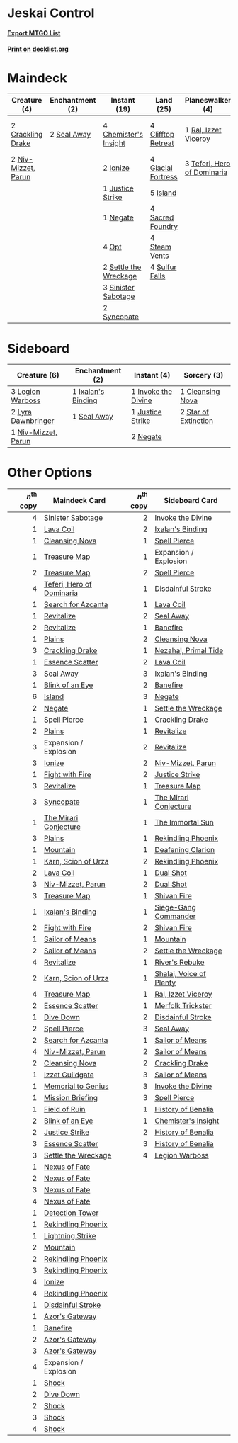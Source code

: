 # Jeskai Control

#### [Export MTGO List](../collection/Jeskai%20Control/Jeskai%20Control.txt)
#### [Print on decklist.org](http://decklist.org/?deckmain=4%09Chemister's%20Insight%0A4%09Clifftop%20Retreat%0A2%09Crackling%20Drake%0A4%09Deafening%20Clarion%0A2%09Expansion%20/%20Explosion%0A4%09Glacial%20Fortress%0A2%09Ionize%0A5%09Island%0A1%09Justice%20Strike%0A1%09Negate%0A2%09Niv-Mizzet,%20Parun%0A4%09Opt%0A1%09Ral,%20Izzet%20Viceroy%0A4%09Sacred%20Foundry%0A2%09Seal%20Away%0A2%09Settle%20the%20Wreckage%0A3%09Sinister%20Sabotage%0A4%09Steam%20Vents%0A4%09Sulfur%20Falls%0A2%09Syncopate%0A3%09Teferi,%20Hero%20of%20Dominaria&deckside=1%09Cleansing%20Nova%0A1%09Invoke%20the%20Divine%0A1%09Ixalan's%20Binding%0A1%09Justice%20Strike%0A3%09Legion%20Warboss%0A2%09Lyra%20Dawnbringer%0A2%09Negate%0A1%09Niv-Mizzet,%20Parun%0A1%09Seal%20Away%0A2%09Star%20of%20Extinction)
# Maindeck

|                                         Creature (4)                                         |                                   Enchantment (2)                                    |                                          Instant (19)                                          |                                          Land (25)                                          |                                           Planeswalker (4)                                           |                                         Sorcery (4)                                          |      Unknown (2)      |
|----------------------------------------------------------------------------------------------|--------------------------------------------------------------------------------------|------------------------------------------------------------------------------------------------|---------------------------------------------------------------------------------------------|------------------------------------------------------------------------------------------------------|----------------------------------------------------------------------------------------------|-----------------------|
|2 [Crackling Drake](http://gatherer.wizards.com/Pages/Card/Details.aspx?multiverseid=452913)  |2 [Seal Away](http://gatherer.wizards.com/Pages/Card/Details.aspx?multiverseid=442919)|4 [Chemister's Insight](http://gatherer.wizards.com/Pages/Card/Details.aspx?multiverseid=452782)|4 [Clifftop Retreat](http://gatherer.wizards.com/Pages/Card/Details.aspx?multiverseid=241980)|1 [Ral, Izzet Viceroy](http://gatherer.wizards.com/Pages/Card/Details.aspx?multiverseid=452945)       |4 [Deafening Clarion](http://gatherer.wizards.com/Pages/Card/Details.aspx?multiverseid=452915)|2 Expansion / Explosion|
|2 [Niv-Mizzet, Parun](http://gatherer.wizards.com/Pages/Card/Details.aspx?multiverseid=452942)|                                                                                      |2 [Ionize](http://gatherer.wizards.com/Pages/Card/Details.aspx?multiverseid=452929)             |4 [Glacial Fortress](http://gatherer.wizards.com/Pages/Card/Details.aspx?multiverseid=435416)|3 [Teferi, Hero of Dominaria](http://gatherer.wizards.com/Pages/Card/Details.aspx?multiverseid=443095)|                                                                                              |                       |
|                                                                                              |                                                                                      |1 [Justice Strike](http://gatherer.wizards.com/Pages/Card/Details.aspx?multiverseid=452932)     |5 [Island](http://gatherer.wizards.com/Pages/Card/Details.aspx?multiverseid=439602)          |                                                                                                      |                                                                                              |                       |
|                                                                                              |                                                                                      |1 [Negate](http://gatherer.wizards.com/Pages/Card/Details.aspx?multiverseid=447135)             |4 [Sacred Foundry](http://gatherer.wizards.com/Pages/Card/Details.aspx?multiverseid=405106)  |                                                                                                      |                                                                                              |                       |
|                                                                                              |                                                                                      |4 [Opt](http://gatherer.wizards.com/Pages/Card/Details.aspx?multiverseid=435217)                |4 [Steam Vents](http://gatherer.wizards.com/Pages/Card/Details.aspx?multiverseid=405109)     |                                                                                                      |                                                                                              |                       |
|                                                                                              |                                                                                      |2 [Settle the Wreckage](http://gatherer.wizards.com/Pages/Card/Details.aspx?multiverseid=435186)|4 [Sulfur Falls](http://gatherer.wizards.com/Pages/Card/Details.aspx?multiverseid=241987)    |                                                                                                      |                                                                                              |                       |
|                                                                                              |                                                                                      |3 [Sinister Sabotage](http://gatherer.wizards.com/Pages/Card/Details.aspx?multiverseid=452804)  |                                                                                             |                                                                                                      |                                                                                              |                       |
|                                                                                              |                                                                                      |2 [Syncopate](http://gatherer.wizards.com/Pages/Card/Details.aspx?multiverseid=270369)          |                                                                                             |                                                                                                      |                                                                                              |                       |


# Sideboard

|                                         Creature (6)                                         |                                       Enchantment (2)                                       |                                         Instant (4)                                          |                                          Sorcery (3)                                          |
|----------------------------------------------------------------------------------------------|---------------------------------------------------------------------------------------------|----------------------------------------------------------------------------------------------|-----------------------------------------------------------------------------------------------|
|3 [Legion Warboss](http://gatherer.wizards.com/Pages/Card/Details.aspx?multiverseid=452859)   |1 [Ixalan's Binding](http://gatherer.wizards.com/Pages/Card/Details.aspx?multiverseid=435168)|1 [Invoke the Divine](http://gatherer.wizards.com/Pages/Card/Details.aspx?multiverseid=447152)|1 [Cleansing Nova](http://gatherer.wizards.com/Pages/Card/Details.aspx?multiverseid=447145)    |
|2 [Lyra Dawnbringer](http://gatherer.wizards.com/Pages/Card/Details.aspx?multiverseid=442914) |1 [Seal Away](http://gatherer.wizards.com/Pages/Card/Details.aspx?multiverseid=442919)       |1 [Justice Strike](http://gatherer.wizards.com/Pages/Card/Details.aspx?multiverseid=452932)   |2 [Star of Extinction](http://gatherer.wizards.com/Pages/Card/Details.aspx?multiverseid=435315)|
|1 [Niv-Mizzet, Parun](http://gatherer.wizards.com/Pages/Card/Details.aspx?multiverseid=452942)|                                                                                             |2 [Negate](http://gatherer.wizards.com/Pages/Card/Details.aspx?multiverseid=447135)           |                                                                                               |


# Other Options

|*n*<sup>th</sup> copy|                                           Maindeck Card                                            |*n*<sup>th</sup> copy|                                          Sideboard Card                                          |
|--------------------:|----------------------------------------------------------------------------------------------------|--------------------:|--------------------------------------------------------------------------------------------------|
|                    4|[Sinister Sabotage](http://gatherer.wizards.com/Pages/Card/Details.aspx?multiverseid=452804)        |                    2|[Invoke the Divine](http://gatherer.wizards.com/Pages/Card/Details.aspx?multiverseid=447152)      |
|                    1|[Lava Coil](http://gatherer.wizards.com/Pages/Card/Details.aspx?multiverseid=452858)                |                    2|[Ixalan's Binding](http://gatherer.wizards.com/Pages/Card/Details.aspx?multiverseid=435168)       |
|                    1|[Cleansing Nova](http://gatherer.wizards.com/Pages/Card/Details.aspx?multiverseid=447145)           |                    1|[Spell Pierce](http://gatherer.wizards.com/Pages/Card/Details.aspx?multiverseid=425876)           |
|                    1|[Treasure Map](http://gatherer.wizards.com/Pages/Card/Details.aspx?multiverseid=435410)             |                    1|Expansion / Explosion                                                                             |
|                    2|[Treasure Map](http://gatherer.wizards.com/Pages/Card/Details.aspx?multiverseid=435410)             |                    2|[Spell Pierce](http://gatherer.wizards.com/Pages/Card/Details.aspx?multiverseid=425876)           |
|                    4|[Teferi, Hero of Dominaria](http://gatherer.wizards.com/Pages/Card/Details.aspx?multiverseid=443095)|                    1|[Disdainful Stroke](http://gatherer.wizards.com/Pages/Card/Details.aspx?multiverseid=446776)      |
|                    1|[Search for Azcanta](http://gatherer.wizards.com/Pages/Card/Details.aspx?multiverseid=435226)       |                    1|[Lava Coil](http://gatherer.wizards.com/Pages/Card/Details.aspx?multiverseid=452858)              |
|                    1|[Revitalize](http://gatherer.wizards.com/Pages/Card/Details.aspx?multiverseid=447171)               |                    2|[Seal Away](http://gatherer.wizards.com/Pages/Card/Details.aspx?multiverseid=442919)              |
|                    2|[Revitalize](http://gatherer.wizards.com/Pages/Card/Details.aspx?multiverseid=447171)               |                    1|[Banefire](http://gatherer.wizards.com/Pages/Card/Details.aspx?multiverseid=397676)               |
|                    1|[Plains](http://gatherer.wizards.com/Pages/Card/Details.aspx?multiverseid=439601)                   |                    2|[Cleansing Nova](http://gatherer.wizards.com/Pages/Card/Details.aspx?multiverseid=447145)         |
|                    3|[Crackling Drake](http://gatherer.wizards.com/Pages/Card/Details.aspx?multiverseid=452913)          |                    1|[Nezahal, Primal Tide](http://gatherer.wizards.com/Pages/Card/Details.aspx?multiverseid=439702)   |
|                    1|[Essence Scatter](http://gatherer.wizards.com/Pages/Card/Details.aspx?multiverseid=438446)          |                    2|[Lava Coil](http://gatherer.wizards.com/Pages/Card/Details.aspx?multiverseid=452858)              |
|                    3|[Seal Away](http://gatherer.wizards.com/Pages/Card/Details.aspx?multiverseid=442919)                |                    3|[Ixalan's Binding](http://gatherer.wizards.com/Pages/Card/Details.aspx?multiverseid=435168)       |
|                    1|[Blink of an Eye](http://gatherer.wizards.com/Pages/Card/Details.aspx?multiverseid=442934)          |                    2|[Banefire](http://gatherer.wizards.com/Pages/Card/Details.aspx?multiverseid=397676)               |
|                    6|[Island](http://gatherer.wizards.com/Pages/Card/Details.aspx?multiverseid=439602)                   |                    3|[Negate](http://gatherer.wizards.com/Pages/Card/Details.aspx?multiverseid=447135)                 |
|                    2|[Negate](http://gatherer.wizards.com/Pages/Card/Details.aspx?multiverseid=447135)                   |                    1|[Settle the Wreckage](http://gatherer.wizards.com/Pages/Card/Details.aspx?multiverseid=435186)    |
|                    1|[Spell Pierce](http://gatherer.wizards.com/Pages/Card/Details.aspx?multiverseid=425876)             |                    1|[Crackling Drake](http://gatherer.wizards.com/Pages/Card/Details.aspx?multiverseid=452913)        |
|                    2|[Plains](http://gatherer.wizards.com/Pages/Card/Details.aspx?multiverseid=439601)                   |                    1|[Revitalize](http://gatherer.wizards.com/Pages/Card/Details.aspx?multiverseid=447171)             |
|                    3|Expansion / Explosion                                                                               |                    2|[Revitalize](http://gatherer.wizards.com/Pages/Card/Details.aspx?multiverseid=447171)             |
|                    3|[Ionize](http://gatherer.wizards.com/Pages/Card/Details.aspx?multiverseid=452929)                   |                    2|[Niv-Mizzet, Parun](http://gatherer.wizards.com/Pages/Card/Details.aspx?multiverseid=452942)      |
|                    1|[Fight with Fire](http://gatherer.wizards.com/Pages/Card/Details.aspx?multiverseid=443007)          |                    2|[Justice Strike](http://gatherer.wizards.com/Pages/Card/Details.aspx?multiverseid=452932)         |
|                    3|[Revitalize](http://gatherer.wizards.com/Pages/Card/Details.aspx?multiverseid=447171)               |                    1|[Treasure Map](http://gatherer.wizards.com/Pages/Card/Details.aspx?multiverseid=435410)           |
|                    3|[Syncopate](http://gatherer.wizards.com/Pages/Card/Details.aspx?multiverseid=270369)                |                    1|[The Mirari Conjecture](http://gatherer.wizards.com/Pages/Card/Details.aspx?multiverseid=442945)  |
|                    1|[The Mirari Conjecture](http://gatherer.wizards.com/Pages/Card/Details.aspx?multiverseid=442945)    |                    1|[The Immortal Sun](http://gatherer.wizards.com/Pages/Card/Details.aspx?multiverseid=439844)       |
|                    3|[Plains](http://gatherer.wizards.com/Pages/Card/Details.aspx?multiverseid=439601)                   |                    1|[Rekindling Phoenix](http://gatherer.wizards.com/Pages/Card/Details.aspx?multiverseid=439768)     |
|                    1|[Mountain](http://gatherer.wizards.com/Pages/Card/Details.aspx?multiverseid=439604)                 |                    1|[Deafening Clarion](http://gatherer.wizards.com/Pages/Card/Details.aspx?multiverseid=452915)      |
|                    1|[Karn, Scion of Urza](http://gatherer.wizards.com/Pages/Card/Details.aspx?multiverseid=442889)      |                    2|[Rekindling Phoenix](http://gatherer.wizards.com/Pages/Card/Details.aspx?multiverseid=439768)     |
|                    2|[Lava Coil](http://gatherer.wizards.com/Pages/Card/Details.aspx?multiverseid=452858)                |                    1|[Dual Shot](http://gatherer.wizards.com/Pages/Card/Details.aspx?multiverseid=435295)              |
|                    3|[Niv-Mizzet, Parun](http://gatherer.wizards.com/Pages/Card/Details.aspx?multiverseid=452942)        |                    2|[Dual Shot](http://gatherer.wizards.com/Pages/Card/Details.aspx?multiverseid=435295)              |
|                    3|[Treasure Map](http://gatherer.wizards.com/Pages/Card/Details.aspx?multiverseid=435410)             |                    1|[Shivan Fire](http://gatherer.wizards.com/Pages/Card/Details.aspx?multiverseid=443030)            |
|                    1|[Ixalan's Binding](http://gatherer.wizards.com/Pages/Card/Details.aspx?multiverseid=435168)         |                    1|[Siege-Gang Commander](http://gatherer.wizards.com/Pages/Card/Details.aspx?multiverseid=413689)   |
|                    2|[Fight with Fire](http://gatherer.wizards.com/Pages/Card/Details.aspx?multiverseid=443007)          |                    2|[Shivan Fire](http://gatherer.wizards.com/Pages/Card/Details.aspx?multiverseid=443030)            |
|                    1|[Sailor of Means](http://gatherer.wizards.com/Pages/Card/Details.aspx?multiverseid=435225)          |                    1|[Mountain](http://gatherer.wizards.com/Pages/Card/Details.aspx?multiverseid=439604)               |
|                    2|[Sailor of Means](http://gatherer.wizards.com/Pages/Card/Details.aspx?multiverseid=435225)          |                    2|[Settle the Wreckage](http://gatherer.wizards.com/Pages/Card/Details.aspx?multiverseid=435186)    |
|                    4|[Revitalize](http://gatherer.wizards.com/Pages/Card/Details.aspx?multiverseid=447171)               |                    1|[River's Rebuke](http://gatherer.wizards.com/Pages/Card/Details.aspx?multiverseid=435223)         |
|                    2|[Karn, Scion of Urza](http://gatherer.wizards.com/Pages/Card/Details.aspx?multiverseid=442889)      |                    1|[Shalai, Voice of Plenty](http://gatherer.wizards.com/Pages/Card/Details.aspx?multiverseid=442923)|
|                    4|[Treasure Map](http://gatherer.wizards.com/Pages/Card/Details.aspx?multiverseid=435410)             |                    1|[Ral, Izzet Viceroy](http://gatherer.wizards.com/Pages/Card/Details.aspx?multiverseid=452945)     |
|                    2|[Essence Scatter](http://gatherer.wizards.com/Pages/Card/Details.aspx?multiverseid=438446)          |                    1|[Merfolk Trickster](http://gatherer.wizards.com/Pages/Card/Details.aspx?multiverseid=442944)      |
|                    1|[Dive Down](http://gatherer.wizards.com/Pages/Card/Details.aspx?multiverseid=435205)                |                    2|[Disdainful Stroke](http://gatherer.wizards.com/Pages/Card/Details.aspx?multiverseid=446776)      |
|                    2|[Spell Pierce](http://gatherer.wizards.com/Pages/Card/Details.aspx?multiverseid=425876)             |                    3|[Seal Away](http://gatherer.wizards.com/Pages/Card/Details.aspx?multiverseid=442919)              |
|                    2|[Search for Azcanta](http://gatherer.wizards.com/Pages/Card/Details.aspx?multiverseid=435226)       |                    1|[Sailor of Means](http://gatherer.wizards.com/Pages/Card/Details.aspx?multiverseid=435225)        |
|                    4|[Niv-Mizzet, Parun](http://gatherer.wizards.com/Pages/Card/Details.aspx?multiverseid=452942)        |                    2|[Sailor of Means](http://gatherer.wizards.com/Pages/Card/Details.aspx?multiverseid=435225)        |
|                    2|[Cleansing Nova](http://gatherer.wizards.com/Pages/Card/Details.aspx?multiverseid=447145)           |                    2|[Crackling Drake](http://gatherer.wizards.com/Pages/Card/Details.aspx?multiverseid=452913)        |
|                    1|[Izzet Guildgate](http://gatherer.wizards.com/Pages/Card/Details.aspx?multiverseid=426062)          |                    3|[Sailor of Means](http://gatherer.wizards.com/Pages/Card/Details.aspx?multiverseid=435225)        |
|                    1|[Memorial to Genius](http://gatherer.wizards.com/Pages/Card/Details.aspx?multiverseid=443131)       |                    3|[Invoke the Divine](http://gatherer.wizards.com/Pages/Card/Details.aspx?multiverseid=447152)      |
|                    1|[Mission Briefing](http://gatherer.wizards.com/Pages/Card/Details.aspx?multiverseid=452794)         |                    3|[Spell Pierce](http://gatherer.wizards.com/Pages/Card/Details.aspx?multiverseid=425876)           |
|                    1|[Field of Ruin](http://gatherer.wizards.com/Pages/Card/Details.aspx?multiverseid=435415)            |                    1|[History of Benalia](http://gatherer.wizards.com/Pages/Card/Details.aspx?multiverseid=442909)     |
|                    2|[Blink of an Eye](http://gatherer.wizards.com/Pages/Card/Details.aspx?multiverseid=442934)          |                    1|[Chemister's Insight](http://gatherer.wizards.com/Pages/Card/Details.aspx?multiverseid=452782)    |
|                    2|[Justice Strike](http://gatherer.wizards.com/Pages/Card/Details.aspx?multiverseid=452932)           |                    2|[History of Benalia](http://gatherer.wizards.com/Pages/Card/Details.aspx?multiverseid=442909)     |
|                    3|[Essence Scatter](http://gatherer.wizards.com/Pages/Card/Details.aspx?multiverseid=438446)          |                    3|[History of Benalia](http://gatherer.wizards.com/Pages/Card/Details.aspx?multiverseid=442909)     |
|                    3|[Settle the Wreckage](http://gatherer.wizards.com/Pages/Card/Details.aspx?multiverseid=435186)      |                    4|[Legion Warboss](http://gatherer.wizards.com/Pages/Card/Details.aspx?multiverseid=452859)         |
|                    1|[Nexus of Fate](http://gatherer.wizards.com/Pages/Card/Details.aspx?multiverseid=450253)            |                     |                                                                                                  |
|                    2|[Nexus of Fate](http://gatherer.wizards.com/Pages/Card/Details.aspx?multiverseid=450253)            |                     |                                                                                                  |
|                    3|[Nexus of Fate](http://gatherer.wizards.com/Pages/Card/Details.aspx?multiverseid=450253)            |                     |                                                                                                  |
|                    4|[Nexus of Fate](http://gatherer.wizards.com/Pages/Card/Details.aspx?multiverseid=450253)            |                     |                                                                                                  |
|                    1|[Detection Tower](http://gatherer.wizards.com/Pages/Card/Details.aspx?multiverseid=447386)          |                     |                                                                                                  |
|                    1|[Rekindling Phoenix](http://gatherer.wizards.com/Pages/Card/Details.aspx?multiverseid=439768)       |                     |                                                                                                  |
|                    1|[Lightning Strike](http://gatherer.wizards.com/Pages/Card/Details.aspx?multiverseid=435303)         |                     |                                                                                                  |
|                    2|[Mountain](http://gatherer.wizards.com/Pages/Card/Details.aspx?multiverseid=439604)                 |                     |                                                                                                  |
|                    2|[Rekindling Phoenix](http://gatherer.wizards.com/Pages/Card/Details.aspx?multiverseid=439768)       |                     |                                                                                                  |
|                    3|[Rekindling Phoenix](http://gatherer.wizards.com/Pages/Card/Details.aspx?multiverseid=439768)       |                     |                                                                                                  |
|                    4|[Ionize](http://gatherer.wizards.com/Pages/Card/Details.aspx?multiverseid=452929)                   |                     |                                                                                                  |
|                    4|[Rekindling Phoenix](http://gatherer.wizards.com/Pages/Card/Details.aspx?multiverseid=439768)       |                     |                                                                                                  |
|                    1|[Disdainful Stroke](http://gatherer.wizards.com/Pages/Card/Details.aspx?multiverseid=446776)        |                     |                                                                                                  |
|                    1|[Azor's Gateway](http://gatherer.wizards.com/Pages/Card/Details.aspx?multiverseid=439838)           |                     |                                                                                                  |
|                    1|[Banefire](http://gatherer.wizards.com/Pages/Card/Details.aspx?multiverseid=397676)                 |                     |                                                                                                  |
|                    2|[Azor's Gateway](http://gatherer.wizards.com/Pages/Card/Details.aspx?multiverseid=439838)           |                     |                                                                                                  |
|                    3|[Azor's Gateway](http://gatherer.wizards.com/Pages/Card/Details.aspx?multiverseid=439838)           |                     |                                                                                                  |
|                    4|Expansion / Explosion                                                                               |                     |                                                                                                  |
|                    1|[Shock](http://gatherer.wizards.com/Pages/Card/Details.aspx?multiverseid=386365)                    |                     |                                                                                                  |
|                    2|[Dive Down](http://gatherer.wizards.com/Pages/Card/Details.aspx?multiverseid=435205)                |                     |                                                                                                  |
|                    2|[Shock](http://gatherer.wizards.com/Pages/Card/Details.aspx?multiverseid=386365)                    |                     |                                                                                                  |
|                    3|[Shock](http://gatherer.wizards.com/Pages/Card/Details.aspx?multiverseid=386365)                    |                     |                                                                                                  |
|                    4|[Shock](http://gatherer.wizards.com/Pages/Card/Details.aspx?multiverseid=386365)                    |                     |                                                                                                  |


